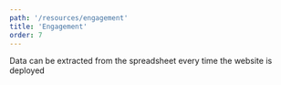 ```yaml
---
path: '/resources/engagement'
title: 'Engagement'
order: 7
---
```


Data can be extracted from the spreadsheet every time the website is deployed
